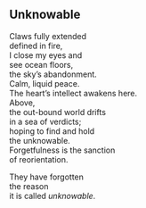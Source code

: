 Unknowable  
----------  

Claws fully extended  
defined in fire,  
I close my eyes and  
see ocean floors,  
the sky’s abandonment.  
Calm, liquid peace.  
The heart’s intellect awakens here.  
Above,  
the out-bound world drifts  
in a sea of verdicts;  
hoping to find and hold  
the unknowable.  
Forgetfulness is the sanction  
of reorientation.  

They have forgotten  
the reason  
it is called *unknowable*.  